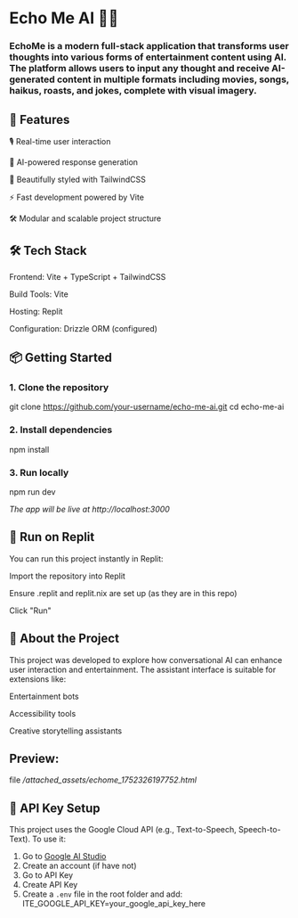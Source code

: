 # Echo Me AI 🎤🤖
### EchoMe is a modern full-stack application that transforms user thoughts into various forms of entertainment content using AI. The platform allows users to input any thought and receive AI-generated content in multiple formats including movies, songs, haikus, roasts, and jokes, complete with visual imagery.

## 🚀 Features
🎙️ Real-time user interaction

💬 AI-powered response generation

🎨 Beautifully styled with TailwindCSS

⚡️ Fast development powered by Vite

🛠️ Modular and scalable project structure

## 🛠 Tech Stack
Frontend: Vite + TypeScript + TailwindCSS

Build Tools: Vite

Hosting: Replit

Configuration: Drizzle ORM (configured)

## 📦 Getting Started
### 1. Clone the repository
git clone https://github.com/your-username/echo-me-ai.git
cd echo-me-ai

### 2. Install dependencies
npm install

### 3. Run locally
npm run dev

*The app will be live at http://localhost:3000*

## 🧪 Run on Replit
You can run this project instantly in Replit:

Import the repository into Replit

Ensure .replit and replit.nix are set up (as they are in this repo)

Click "Run"

## 🧠 About the Project
This project was developed to explore how conversational AI can enhance user interaction and entertainment. The assistant interface is suitable for extensions like:

Entertainment bots

Accessibility tools

Creative storytelling assistants

## Preview: 
file */attached_assets/echome_1752326197752.html*

## 🔐 API Key Setup

This project uses the Google Cloud API (e.g., Text-to-Speech, Speech-to-Text). To use it:

1. Go to [Google AI Studio](https://aistudio.google.com/welcome)
2. Create an account (if have not)
3. Go to API Key
4. Create API Key
5. Create a `.env` file in the root folder and add: ITE_GOOGLE_API_KEY=your_google_api_key_here

